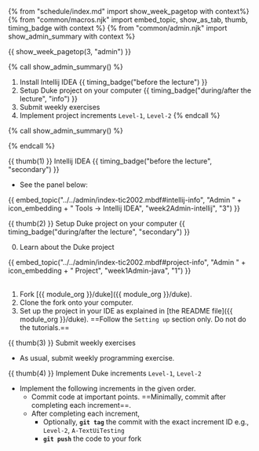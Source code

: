 {% from "schedule/index.md" import show_week_pagetop with context%}
{% from "common/macros.njk" import embed_topic, show_as_tab, thumb, timing_badge with context %}
{% from "common/admin.njk" import show_admin_summary with context %}

{{ show_week_pagetop(3, "admin") }}

{% call show_admin_summary() %}
1. Install Intellij IDEA {{ timing_badge("before the lecture") }}
1. Setup Duke project on your computer {{ timing_badge("during/after the lecture", "info") }}
1. Submit weekly exercises
1. Implement project increments `Level-1`, `Level-2`
{% endcall %}


{% call show_admin_summary() %}

{% endcall %}

{{ thumb(1) }} Intellij IDEA {{ timing_badge("before the lecture", "secondary") }}

* See the panel below:

<div class="indented-level2">

{{ embed_topic("../../admin/index-tic2002.mbdf#intellij-info", "Admin " + icon_embedding + " Tools → Intellij IDEA", "week2Admin-intellij", "3") }}
</div>

{{ thumb(2) }} Setup Duke project on your computer {{ timing_badge("during/after the lecture", "secondary") }}

0. Learn about the Duke project

<div class="indented-level2">
{{ embed_topic("../../admin/index-tic2002.mbdf#project-info", "Admin " + icon_embedding + " Project", "week1Admin-java", "1") }}
</div>
<div class="indented">
<include src="dukeFragment.md" boilerplate var-displacement="../.." var-header="**Duke - Overview**" var-fragment="text.md#intro" />
</div>

<br>

1. Fork [{{ module_org }}/duke]({{ module_org }}/duke).
1. Clone the fork onto your computer.
1. Set up the project in your IDE as explained in [the README file]({{ module_org }}/duke). ==Follow the `Setting up` section only. Do not do the tutorials.==

{{ thumb(3) }} Submit weekly exercises

* As usual, submit weekly programming exercise.

{{ thumb(4) }} Implement Duke increments `Level-1`, `Level-2`

* Implement the following <tooltip content="in this context, an _increment_ is a Duke _level_ or a Duke _extension_">increments</tooltip> in the given order.
   * Commit code at important points. ==Minimally, commit after completing each increment==.
   * After completing each increment,
     * Optionally, **`git tag`** the commit with the exact increment ID e.g., `Level-2`, `A-TextUiTesting`
     * **`git push`** the code to your fork

<div class="indented-level2">

<include src="dukeFragment.md" boilerplate var-displacement="../.." var-header="**`Level-1`: Greet, Echo, Exit**" var-fragment="text.md#Level-1" />
<include src="dukeFragment.md" boilerplate var-displacement="../.." var-header="**`Level-2`: Add, List**" var-fragment="text.md#Level-2" />
</div>
